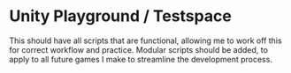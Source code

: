 # Unity Playground / Testspace
This should have all scripts that are functional, allowing me to work off this for correct workflow and practice. Modular scripts should be added, to apply to all future games I make to streamline the development process.
